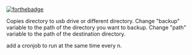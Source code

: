 [![forthebadge](https://forthebadge.com/images/badges/made-with-python.svg)](https://www.python.org)

Copies directory to usb drive or different directory. 
Change "backup" variable to the path of the directory you want to backup.
Change "path" variable to the path of the destination directory.

add a cronjob to run at the same time every n.
